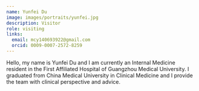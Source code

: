 ```yaml
---
name: Yunfei Du
image: images/portraits/yunfei.jpg
description: Visitor
role: visiting
links:
  email: mcy140693922@gmail.com
  orcid: 0009-0007-2572-8259
---
```

<!-- Personal description goes here -->
Hello, my name is Yunfei Du and I am currently an Internal Medicine resident in the First Affiliated Hospital of Guangzhou Medical University. 
I graduated from China Medical University in Clinical Medicine and I provide the team with clinical perspective and advice.